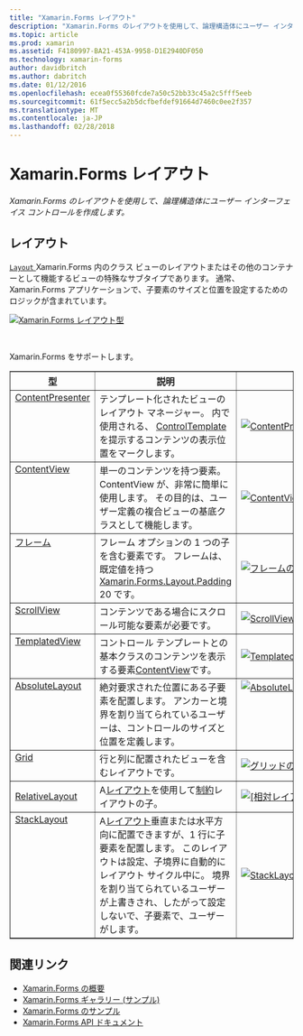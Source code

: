 ```yaml
---
title: "Xamarin.Forms レイアウト"
description: "Xamarin.Forms のレイアウトを使用して、論理構造体にユーザー インターフェイス コントロールを作成します。"
ms.topic: article
ms.prod: xamarin
ms.assetid: F4180997-BA21-453A-9958-D1E2940DF050
ms.technology: xamarin-forms
author: davidbritch
ms.author: dabritch
ms.date: 01/12/2016
ms.openlocfilehash: ecea0f55360fcde7a50c52bb33c45a2c5fff5eeb
ms.sourcegitcommit: 61f5ecc5a2b5dcfbefdef91664d7460c0ee2f357
ms.translationtype: MT
ms.contentlocale: ja-JP
ms.lasthandoff: 02/28/2018
---
```

# <a name="xamarinforms-layouts"></a>Xamarin.Forms レイアウト

_Xamarin.Forms のレイアウトを使用して、論理構造体にユーザー インターフェイス コントロールを作成します。_

<style>.tableimg { max-width: none !important;}</style>

## <a name="layouts"></a>レイアウト

[ `Layout` ](https://developer.xamarin.com/api/type/Xamarin.Forms.Layout) Xamarin.Forms 内のクラス ビューのレイアウトまたはその他のコンテナーとして機能するビューの特殊なサブタイプであります。 通常、Xamarin.Forms アプリケーションで、子要素のサイズと位置を設定するためのロジックが含まれています。

 [ ![](layouts-images/layouts-sml.png "Xamarin.Forms レイアウト型")](layouts-images/layouts.png "Xamarin.Forms レイアウトの種類")

<br clear="all" />

Xamarin.Forms をサポートします。

<table align="center" border="1" cellpadding="1" cellspacing="1">
<thead>
    <th>
      <strong>型</strong>
    </th>
    <th>
      <strong>説明</strong>
    </th>
    <th style="min-width:400px">
      <strong>スクリーン ショット</strong>
    </th>
  </thead>
  <tbody>
  <tr>
    <td valign="top">
      <a href="https://developer.xamarin.com/api/type/Xamarin.Forms.ContentPresenter/">ContentPresenter</a>
    </td>
    <td valign="top">
テンプレート化されたビューのレイアウト マネージャー。 内で使用される、 <a href="https://developer.xamarin.com/api/type/Xamarin.Forms.ControlTemplate/">ControlTemplate</a>を提示するコンテンツの表示位置をマークします。
    </td>
    <td>
    <a href="https://github.com/xamarin/xamarin-forms-samples/blob/master/Templates/ControlTemplates/SimpleTheme/SimpleTheme/App.xaml"><img src="layouts-images/ContentPresenter.png" title="ContentPresenter 例" class="tableimg">
    </a></td>
  </tr>
  <tr>
    <td valign="top">
      <a href="https://developer.xamarin.com/api/type/Xamarin.Forms.ContentView/">ContentView</a>
    </td>
    <td valign="top">
単一のコンテンツを持つ要素。 ContentView が、非常に簡単に使用します。 その目的は、ユーザー定義の複合ビューの基底クラスとして機能します。
    </td>
    <td>
    <a href="https://github.com/xamarin/xamarin-forms-samples/blob/master/FormsGallery/FormsGallery/FormsGallery/ContentViewDemoPage.cs"><img src="layouts-images/ContentView.png" title="ContentView 例" class="tableimg">
    </a></td>
  </tr>
  <tr>
    <td valign="top">
      <a href="https://developer.xamarin.com/api/type/Xamarin.Forms.Frame/">フレーム</a>
    </td>
    <td valign="top">
フレーム オプションの 1 つの子を含む要素です。 フレームは、既定値を持つ<a href="https://developer.xamarin.com/api/property/Xamarin.Forms.Layout.Padding/">Xamarin.Forms.Layout.Padding</a> 20 です。
    </td>
    <td>
    <a href="https://github.com/xamarin/xamarin-forms-samples/blob/master/FormsGallery/FormsGallery/FormsGallery/FrameDemoPage.cs"><img src="layouts-images/Frame.png" title="フレームの例" class="tableimg">
    </a></td>
  </tr>
  <tr>
    <td valign="top">
      <a href="https://developer.xamarin.com/api/type/Xamarin.Forms.ScrollView/">ScrollView</a>
    </td>
    <td valign="top">
コンテンツである場合にスクロール可能な要素が必要です。
    </td>
    <td>
    <a href="https://github.com/xamarin/xamarin-forms-samples/blob/master/FormsGallery/FormsGallery/FormsGallery/ScrollViewDemoPage.cs"><img src="layouts-images/ScrollView.png" title="ScrollView 例" class="tableimg">
    </a></td>
  </tr>
  <tr>
    <td valign="top">
      <a href="https://developer.xamarin.com/api/type/Xamarin.Forms.TemplatedView/">TemplatedView</a>
    </td>
    <td valign="top">
コントロール テンプレートとの基本クラスのコンテンツを表示する要素<a href=""/api/type/Xamarin.Forms.ContentView/">ContentView</a>です。
    </td>
    <td>
    <a href="https://github.com/xamarin/xamarin-forms-samples/tree/master/Templates/ControlTemplates/"><img src="layouts-images/TemplatedView.png" title="TemplatedView 例" class="tableimg">
    </a></td>
  </tr>
  <tr>
    <td valign="top">
      <a href="https://developer.xamarin.com/api/type/Xamarin.Forms.AbsoluteLayout/">AbsoluteLayout</a>
    </td>
    <td valign="top">
絶対要求された位置にある子要素を配置します。 アンカーと境界を割り当てられているユーザーは、コントロールのサイズと位置を定義します。
    </td>
    <td valign="top">
      <a href="https://github.com/xamarin/xamarin-forms-samples/blob/master/FormsGallery/FormsGallery/FormsGallery/AbsoluteLayoutDemoPage.cs"><img src="layouts-images/AbsoluteLayout.png" title="AbsoluteLayout 例" class="tableimg">
    </a></td>
  </tr>
  <tr>
    <td valign="top">
      <a href="https://developer.xamarin.com/api/type/Xamarin.Forms.Grid/">Grid</a>
    </td>
    <td valign="top">
行と列に配置されたビューを含むレイアウトです。
    </td>
    <td>
    <a href="https://github.com/xamarin/xamarin-forms-samples/blob/master/FormsGallery/FormsGallery/FormsGallery/GridDemoPage.cs"><img src="layouts-images/Grid.png" title="グリッドの例" class="tableimg">
    </a></td>
  </tr>
  <tr>
    <td>
      <a href="https://developer.xamarin.com/api/type/Xamarin.Forms.RelativeLayout/">RelativeLayout</a>
    </td>
    <td valign="top">
A<a href="https://developer.xamarin.com/api/type/Xamarin.Forms.Layout/%601">レイアウト</a>を使用して<a href="https://developer.xamarin.com/api/type/Xamarin.Forms.Constraint/">制約</a>レイアウトの子。
    </td>
    <td>
    <a href="https://github.com/xamarin/xamarin-forms-samples/blob/master/FormsGallery/FormsGallery/FormsGallery/RelativeLayoutDemoPage.cs"><img src="layouts-images/RelativeLayout.png" title="[相対レイアウト] の使用例" class="tableimg">
    </a></td>
  </tr>
  <tr>
    <td valign="top">
      <a href="https://developer.xamarin.com/api/type/Xamarin.Forms.StackLayout/">StackLayout</a>
    </td>
    <td valign="top">
A<a href="https://developer.xamarin.com/api/type/Xamarin.Forms.Layout/">レイアウト</a>垂直または水平方向に配置できますが、1 行に子要素を配置します。 このレイアウトは設定、子境界に自動的にレイアウト サイクル中に。 境界を割り当てられているユーザーが上書きされ、したがって設定しないで、子要素で、ユーザーがします。
    </td>
    <td>
    <a href="https://github.com/xamarin/xamarin-forms-samples/blob/master/FormsGallery/FormsGallery/FormsGallery/StackLayoutDemoPage.cs"><img src="layouts-images/StackLayout.png" title="StackLayout 例" class="tableimg">
    </a></td>
  </tr>
  </tbody>
</table>



## <a name="related-links"></a>関連リンク

- [Xamarin.Forms の概要](~/xamarin-forms/get-started/introduction-to-xamarin-forms.md)
- [Xamarin.Forms ギャラリー (サンプル)](https://developer.xamarin.com/samples/FormsGallery/)
- [Xamarin.Forms のサンプル](https://developer.xamarin.com/samples/tag/Xamarin.Forms/)
- [Xamarin.Forms API ドキュメント](https://developer.xamarin.com/api/namespace/Xamarin.Forms)
